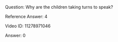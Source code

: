 Question: Why are the children taking turns to speak?

Reference Answer: 4

Video ID: 11278971046

Answer: 0

